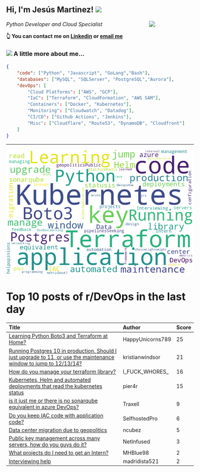<!--
**jmartinezl/jmartinezl** is a ✨ _special_ ✨ repository because its `README.md` (this file) appears on your GitHub profile.

Here are some ideas to get you started:

- 🔭 I’m currently working on ...
- 🌱 I’m currently learning ...
- 👯 I’m looking to collaborate on ...
- 🤔 I’m looking for help with ...
- 💬 Ask me about ...
- 📫 How to reach me: ...
- 😄 Pronouns: ...
- ⚡ Fun fact: ...
-->

<h2>Hi, I'm Jesús Martinez! <img src="https://media.giphy.com/media/WUlplcMpOCEmTGBtBW/giphy.gif" width="30"> </h2>
<img align='right' src="https://media.giphy.com/media/NytMLKyiaIh6VH9SPm/giphy.gif" width="120">
<p><em>Python Developer and Cloud Specialist
</em></p>

**👆 You can contact me on [Linkedin](https://www.linkedin.com/in/jes%C3%BAs-martinez-2b7b10104/) or [email me](mailto:jesus.mtz.lorenzo@gmail.com)**

### <img src="https://media.giphy.com/media/VgCDAzcKvsR6OM0uWg/giphy.gif" width="50"> A little more about me...  

```json
{
    "code": ["Python", "Javascript", "GoLang","Bash"],
    "databases": ["MySQL", "SQLServer", "PostgreSQL","Aurora"],
    "devOps": [
        "Cloud Platforms": ["AWS", "GCP"],
        "IaC": ["Terraform", "CloudFormation", "AWS SAM"],
        "Containers": ["Docker", "Kubernetes"],
        "Monitoring": ["Cloudwatch", "Datadog"],
        "CI/CD": ["Github Actions", "Jenkins"],
        "Misc": ["Cloudflare", "Route53", "DynamoDB", "Cloudfront"]
    ]
}
```
---

![Wordcloud](./cloud.png)

# Top 10 posts of r/DevOps in the last day

| Title | Author | Score |
|:---|:---|:---|
| [Learning Python Boto3 and Terraform at Home?](https://www.reddit.com/r/devops/comments/tnbwfd/learning_python_boto3_and_terraform_at_home/) | HappyUnicorns789 | 25 |
| [Running Postgres 10 in production. Should I just upgrade to 11, or use the maintenance window to jump to 12/13/14?](https://www.reddit.com/r/devops/comments/tn1tr9/running_postgres_10_in_production_should_i_just/) | kristianwindsor | 21 |
| [How do you manage your terraform library?](https://www.reddit.com/r/devops/comments/tn2um5/how_do_you_manage_your_terraform_library/) | I_FUCK_WHORES_ | 16 |
| [Kubernetes, Helm and automated deployments that read the kubernetes status](https://www.reddit.com/r/devops/comments/tnh4fq/kubernetes_helm_and_automated_deployments_that/) | pier4r | 15 |
| [is it just me or there is no sonarqube equivalent in azure DevOps?](https://www.reddit.com/r/devops/comments/tna3bx/is_it_just_me_or_there_is_no_sonarqube_equivalent/) | Traxell | 9 |
| [Do you keep IAC code with application code?](https://www.reddit.com/r/devops/comments/tm8kop/do_you_keep_iac_code_with_application_code/) | SelfhostedPro | 6 |
| [Data center migration due to geopolitics](https://www.reddit.com/r/devops/comments/tniy2n/data_center_migration_due_to_geopolitics/) | ncubez | 5 |
| [Public key management across many servers, how do you guys do it?](https://www.reddit.com/r/devops/comments/tmd4jg/public_key_management_across_many_servers_how_do/) | NetInfused | 3 |
| [What projects do I need to get an Intern?](https://www.reddit.com/r/devops/comments/tne0fc/what_projects_do_i_need_to_get_an_intern/) | MHBlue98 | 2 |
| [Interviewing help](https://www.reddit.com/r/devops/comments/tmd7qt/interviewing_help/) | madridista521 | 2 |
